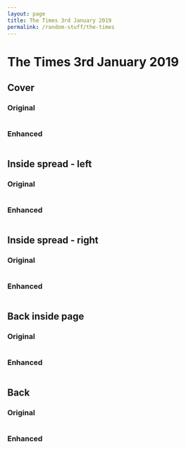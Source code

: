 ```yaml
---
layout: page
title: The Times 3rd January 2019
permalink: /random-stuff/the-times
---
```


# The Times 3rd January 2019

## Cover

### Original

<img class="" alt="" src="{{ site.url }}/images/TheTimes_03_01_2019_1.jpg" />

### Enhanced

<img class="" alt="" src="{{ site.url }}/images/TheTimes_03_01_2019_1_Enhanced.jpg" />

## Inside spread - left

### Original

<img class="" alt="" src="{{ site.url }}/images/TheTimes_03_01_2019_2.jpg" />

### Enhanced

<img class="" alt="" src="{{ site.url }}/images/TheTimes_03_01_2019_2_Enhanced.jpg" />

## Inside spread - right

### Original

<img class="" alt="" src="{{ site.url }}/images/TheTimes_03_01_2019_3.jpg" />

### Enhanced

<img class="" alt="" src="{{ site.url }}/images/TheTimes_03_01_2019_3_Enhanced.jpg" />

## Back inside page

### Original

<img class="" alt="" src="{{ site.url }}/images/TheTimes_03_01_2019_4.jpg" />

### Enhanced

<img class="" alt="" src="{{ site.url }}/images/TheTimes_03_01_2019_4_Enhanced.jpg" />

## Back

### Original

<img class="" alt="" src="{{ site.url }}/images/TheTimes_03_01_2019_5.jpg" />

### Enhanced

<img class="" alt="" src="{{ site.url }}/images/TheTimes_03_01_2019_5_Enhanced.jpg" />


